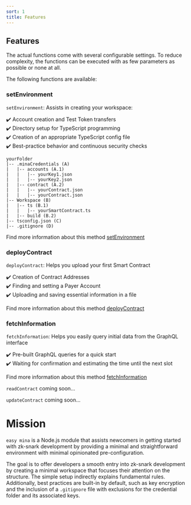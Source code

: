 ```yaml
---
sort: 1
title: Features
---
```


## Features
The actual functions come with several configurable settings. To reduce complexity, the functions can be executed with as few parameters as possible or none at all.

The following functions are available:

### setEnvironment
`setEnvironment`: Assists in creating your workspace:

:heavy_check_mark: Account creation and Test Token transfers  
:heavy_check_mark: Directory setup for TypeScript programming  
:heavy_check_mark: Creation of an appropriate TypeScript config file  
:heavy_check_mark: Best-practice behavior and continuous security checks  

```
yourFolder
|-- .minaCredentials (A)
|   |-- accounts (A.1)
|   |   |-- yourKey1.json
|   |   |-- yourKey2.json
|   |-- contract (A.2)
|   |   |-- yourContract.json
|   |   |-- yourContract.json
|-- Workspace (B)
|   |-- ts (B.1)
|   |   |-- yourSmartContract.ts
|   |-- build (B.2)
|-- tsconfig.json (C)
|-- .gitignore (D)
```

Find more information about this method [setEnvironment](../setEnvironment)


### deployContract
`deployContract`: Helps you upload your first Smart Contract

:heavy_check_mark: Creation of Contract Addresses  
:heavy_check_mark: Finding and setting a Payer Account  
:heavy_check_mark: Uploading and saving essential information in a file  

Find more information about this method [deployContract](../deployContract)


### fetchInformation
`fetchInformation`: Helps you easily query initial data from the GraphQL interface

:heavy_check_mark: Pre-built GraphQL queries for a quick start  
:heavy_check_mark: Waiting for confirmation and estimating the time until the next slot  

Find more information about this method [fetchInformation](../fetchInformation)

`readContract` coming soon...

`updateContract` coming soon...


# Mission
`easy mina` is a Node.js module that assists newcomers in getting started with zk-snark development by providing a minimal and straightforward environment with minimal opinionated pre-configuration.

The goal is to offer developers a smooth entry into zk-snark development by creating a minimal workspace that focuses their attention on the structure. The simple setup indirectly explains fundamental rules. Additionally, best practices are built-in by default, such as key encryption and the inclusion of a `.gitignore` file with exclusions for the credential folder and its associated keys.